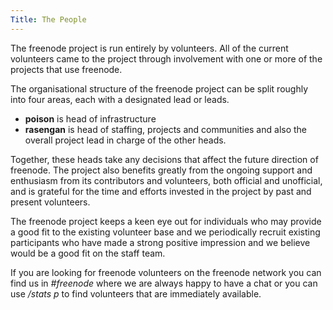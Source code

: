```yaml
---
Title: The People
---
```

The freenode project is run entirely by volunteers. All of the current volunteers came to the project through involvement with one or more of the projects that use freenode.

The organisational structure of the freenode project can be split roughly into four areas, each with a designated lead or leads.

- **poison** is head of infrastructure
- **rasengan** is head of staffing, projects and communities and also the overall project lead in charge of the other heads.

Together, these heads take any decisions that affect the future direction of freenode. The project also benefits greatly from the ongoing support and enthusiasm from its contributors and volunteers, both official and unofficial, and is grateful for the time and efforts invested in the project by past and present volunteers.

The freenode project keeps a keen eye out for individuals who may provide a good fit to the existing volunteer base and we periodically recruit existing participants who have made a strong positive impression and we believe would be a good fit on the staff team.

If you are looking for freenode volunteers on the freenode network you can find us in _#freenode_ where we are always happy to have a chat or you can use _/stats p_ to find volunteers that are immediately available.
